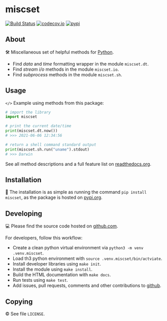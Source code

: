 # miscset

[![Build Status](https://travis-ci.com/setempler/miscset.py.svg?branch=main)](https://travis-ci.com/setempler/miscset.py) 
[![codecov.io](https://codecov.io/github/setempler/miscset.py/coverage.svg?branch=main)](https://codecov.io/github/setempler/miscset.py)
[![pypi](https://img.shields.io/pypi/v/miscset.svg)](https://pypi.org/project/miscset/)

## About

🛠 Miscellaneous set of helpful methods for [Python](https://www.python.org).

* Find *data* and *time* formatting wrapper in the module `miscset.dt`.
* Find *stream i/o* methods in the module `miscset.io`.
* Find *subprocess* methods in the module `miscset.sh`.

## Usage

`</>` Example using methods from this package:

```python
# import the library
import miscset

# print the current date/time
print(miscset.dt.now())
# >>> 2021-06-06 12:34:56

# return a shell command standard output
print(miscset.sh.run("uname").stdout)
# >>> Darwin
```

See all method descriptions and a full feature list on [readthedocs.org](https://miscset.readthedocs.org).

## Installation

💾 The installation is as simple as running the command `pip install miscset`,
as the package is hosted on [pypi.org](https://pypi.org/project/miscset).

## Developing

💻 Please find the source code hosted on [github.com](https://github.com/setempler/miscset.py).

For developers, follow this workflow:

* Create a clean python virtual environment via `python3 -m venv .venv.miscset`.
* Load th3 python environment with `source .venv.miscset/bin/actviate`.
* Install developer libraries using `make init`.
* Install the module using `make install`.
* Build the HTML documentation with `make docs`.
* Run tests using `make test`.
* Add issues, pull requests, comments and other contributions to [github](https://github.com/setempler/miscset.py/issues).

## Copying

© See file `LICENSE`.